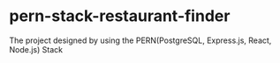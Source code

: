 # pern-stack-restaurant-finder
The project designed by using the PERN(PostgreSQL, Express.js, React, Node.js) Stack 
